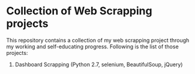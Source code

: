# Collection of Web Scrapping projects

This repository contains a collection of my web scrapping project through my working and self-educating progress. Following is the list of those projects:

1. Dashboard Scrapping (Python 2.7, selenium, BeautifulSoup, jQuery)
